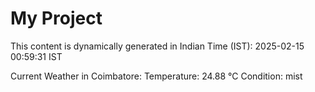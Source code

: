 # My Project

This content is dynamically generated in Indian Time (IST): 2025-02-15 00:59:31 IST


Current Weather in Coimbatore:
Temperature: 24.88 °C
Condition: mist
